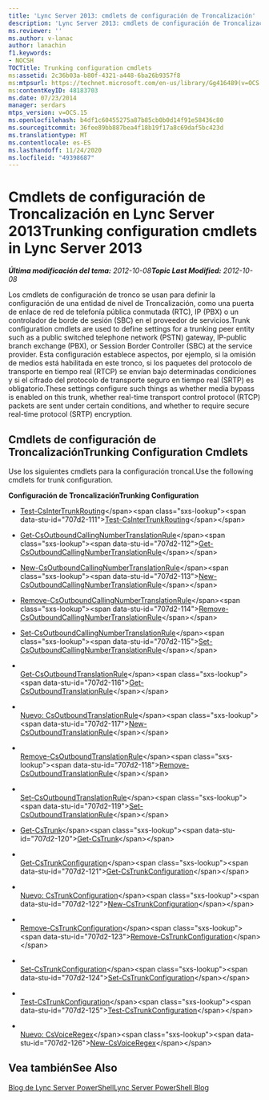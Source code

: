 ```yaml
---
title: 'Lync Server 2013: cmdlets de configuración de Troncalización'
description: 'Lync Server 2013: cmdlets de configuración de Troncalización.'
ms.reviewer: ''
ms.author: v-lanac
author: lanachin
f1.keywords:
- NOCSH
TOCTitle: Trunking configuration cmdlets
ms:assetid: 2c36b03a-b80f-4321-a448-6ba26b9357f8
ms:mtpsurl: https://technet.microsoft.com/en-us/library/Gg416489(v=OCS.15)
ms:contentKeyID: 48183703
ms.date: 07/23/2014
manager: serdars
mtps_version: v=OCS.15
ms.openlocfilehash: b4df1c60455275a87b85cb0b0d14f91e58436c80
ms.sourcegitcommit: 36fee89bb887bea4f18b19f17a8c69daf5bc423d
ms.translationtype: MT
ms.contentlocale: es-ES
ms.lasthandoff: 11/24/2020
ms.locfileid: "49398687"
---
```

# <a name="trunking-configuration-cmdlets-in-lync-server-2013"></a><span data-ttu-id="707d2-103">Cmdlets de configuración de Troncalización en Lync Server 2013</span><span class="sxs-lookup"><span data-stu-id="707d2-103">Trunking configuration cmdlets in Lync Server 2013</span></span>

<div data-xmlns="http://www.w3.org/1999/xhtml">

<div class="topic" data-xmlns="http://www.w3.org/1999/xhtml" data-msxsl="urn:schemas-microsoft-com:xslt" data-cs="https://msdn.microsoft.com/">

<div data-asp="https://msdn2.microsoft.com/asp">



</div>

<div id="mainSection">

<div id="mainBody"><span data-ttu-id="707d2-104">

<span> </span></span><span class="sxs-lookup"><span data-stu-id="707d2-104">

<span> </span></span></span>

<span data-ttu-id="707d2-105">_**Última modificación del tema:** 2012-10-08_</span><span class="sxs-lookup"><span data-stu-id="707d2-105">_**Topic Last Modified:** 2012-10-08_</span></span>

<span data-ttu-id="707d2-106">Los cmdlets de configuración de tronco se usan para definir la configuración de una entidad de nivel de Troncalización, como una puerta de enlace de red de telefonía pública conmutada (RTC), IP (PBX) o un controlador de borde de sesión (SBC) en el proveedor de servicios.</span><span class="sxs-lookup"><span data-stu-id="707d2-106">Trunk configuration cmdlets are used to define settings for a trunking peer entity such as a public switched telephone network (PSTN) gateway, IP-public branch exchange (PBX), or Session Border Controller (SBC) at the service provider.</span></span> <span data-ttu-id="707d2-107">Esta configuración establece aspectos, por ejemplo, si la omisión de medios está habilitada en este tronco, si los paquetes del protocolo de transporte en tiempo real (RTCP) se envían bajo determinadas condiciones y si el cifrado del protocolo de transporte seguro en tiempo real (SRTP) es obligatorio.</span><span class="sxs-lookup"><span data-stu-id="707d2-107">These settings configure such things as whether media bypass is enabled on this trunk, whether real-time transport control protocol (RTCP) packets are sent under certain conditions, and whether to require secure real-time protocol (SRTP) encryption.</span></span>

<div>

## <a name="trunking-configuration-cmdlets"></a><span data-ttu-id="707d2-108">Cmdlets de configuración de Troncalización</span><span class="sxs-lookup"><span data-stu-id="707d2-108">Trunking Configuration Cmdlets</span></span>

<span data-ttu-id="707d2-109">Use los siguientes cmdlets para la configuración troncal.</span><span class="sxs-lookup"><span data-stu-id="707d2-109">Use the following cmdlets for trunk configuration.</span></span>

<span data-ttu-id="707d2-110">**Configuración de Troncalización**</span><span class="sxs-lookup"><span data-stu-id="707d2-110">**Trunking Configuration**</span></span>

  - <span data-ttu-id="707d2-111">[Test-CsInterTrunkRouting](https://technet.microsoft.com/library/JJ204741(v=OCS.15))</span><span class="sxs-lookup"><span data-stu-id="707d2-111">[Test-CsInterTrunkRouting](https://technet.microsoft.com/library/JJ204741(v=OCS.15))</span></span>

<!-- end list -->

  - <span data-ttu-id="707d2-112">[Get-CsOutboundCallingNumberTranslationRule](https://technet.microsoft.com/library/JJ204962(v=OCS.15))</span><span class="sxs-lookup"><span data-stu-id="707d2-112">[Get-CsOutboundCallingNumberTranslationRule](https://technet.microsoft.com/library/JJ204962(v=OCS.15))</span></span>

  - <span data-ttu-id="707d2-113">[New-CsOutboundCallingNumberTranslationRule](https://technet.microsoft.com/library/JJ205097(v=OCS.15))</span><span class="sxs-lookup"><span data-stu-id="707d2-113">[New-CsOutboundCallingNumberTranslationRule](https://technet.microsoft.com/library/JJ205097(v=OCS.15))</span></span>

  - <span data-ttu-id="707d2-114">[Remove-CsOutboundCallingNumberTranslationRule](https://technet.microsoft.com/library/JJ204836(v=OCS.15))</span><span class="sxs-lookup"><span data-stu-id="707d2-114">[Remove-CsOutboundCallingNumberTranslationRule](https://technet.microsoft.com/library/JJ204836(v=OCS.15))</span></span>

  - <span data-ttu-id="707d2-115">[Set-CsOutboundCallingNumberTranslationRule](https://technet.microsoft.com/library/JJ205400(v=OCS.15))</span><span class="sxs-lookup"><span data-stu-id="707d2-115">[Set-CsOutboundCallingNumberTranslationRule](https://technet.microsoft.com/library/JJ205400(v=OCS.15))</span></span>

<!-- end list -->

  - <span></span>  
    <span data-ttu-id="707d2-116">[Get-CsOutboundTranslationRule](https://technet.microsoft.com/library/Gg398104(v=OCS.15))</span><span class="sxs-lookup"><span data-stu-id="707d2-116">[Get-CsOutboundTranslationRule](https://technet.microsoft.com/library/Gg398104(v=OCS.15))</span></span>

  - <span></span>  
    <span data-ttu-id="707d2-117">[Nuevo: CsOutboundTranslationRule](https://technet.microsoft.com/library/Gg412803(v=OCS.15))</span><span class="sxs-lookup"><span data-stu-id="707d2-117">[New-CsOutboundTranslationRule](https://technet.microsoft.com/library/Gg412803(v=OCS.15))</span></span>

  - <span></span>  
    <span data-ttu-id="707d2-118">[Remove-CsOutboundTranslationRule](https://technet.microsoft.com/library/Gg398556(v=OCS.15))</span><span class="sxs-lookup"><span data-stu-id="707d2-118">[Remove-CsOutboundTranslationRule](https://technet.microsoft.com/library/Gg398556(v=OCS.15))</span></span>

  - <span></span>  
    <span data-ttu-id="707d2-119">[Set-CsOutboundTranslationRule](https://technet.microsoft.com/library/Gg413073(v=OCS.15))</span><span class="sxs-lookup"><span data-stu-id="707d2-119">[Set-CsOutboundTranslationRule](https://technet.microsoft.com/library/Gg413073(v=OCS.15))</span></span>

<!-- end list -->

  - <span data-ttu-id="707d2-120">[Get-CsTrunk](https://technet.microsoft.com/library/JJ205244(v=OCS.15))</span><span class="sxs-lookup"><span data-stu-id="707d2-120">[Get-CsTrunk](https://technet.microsoft.com/library/JJ205244(v=OCS.15))</span></span>

<!-- end list -->

  - <span></span>  
    <span data-ttu-id="707d2-121">[Get-CsTrunkConfiguration](https://technet.microsoft.com/library/Gg398224(v=OCS.15))</span><span class="sxs-lookup"><span data-stu-id="707d2-121">[Get-CsTrunkConfiguration](https://technet.microsoft.com/library/Gg398224(v=OCS.15))</span></span>

  - <span></span>  
    <span data-ttu-id="707d2-122">[Nuevo: CsTrunkConfiguration](https://technet.microsoft.com/library/Gg413021(v=OCS.15))</span><span class="sxs-lookup"><span data-stu-id="707d2-122">[New-CsTrunkConfiguration](https://technet.microsoft.com/library/Gg413021(v=OCS.15))</span></span>

  - <span></span>  
    <span data-ttu-id="707d2-123">[Remove-CsTrunkConfiguration](https://technet.microsoft.com/library/Gg425943(v=OCS.15))</span><span class="sxs-lookup"><span data-stu-id="707d2-123">[Remove-CsTrunkConfiguration](https://technet.microsoft.com/library/Gg425943(v=OCS.15))</span></span>

  - <span></span>  
    <span data-ttu-id="707d2-124">[Set-CsTrunkConfiguration](https://technet.microsoft.com/library/Gg398238(v=OCS.15))</span><span class="sxs-lookup"><span data-stu-id="707d2-124">[Set-CsTrunkConfiguration](https://technet.microsoft.com/library/Gg398238(v=OCS.15))</span></span>

  - <span></span>  
    <span data-ttu-id="707d2-125">[Test-CsTrunkConfiguration](https://technet.microsoft.com/library/Gg398137(v=OCS.15))</span><span class="sxs-lookup"><span data-stu-id="707d2-125">[Test-CsTrunkConfiguration](https://technet.microsoft.com/library/Gg398137(v=OCS.15))</span></span>

<!-- end list -->

  - <span></span>  
    <span data-ttu-id="707d2-126">[Nuevo: CsVoiceRegex](https://technet.microsoft.com/library/Gg412751(v=OCS.15))</span><span class="sxs-lookup"><span data-stu-id="707d2-126">[New-CsVoiceRegex](https://technet.microsoft.com/library/Gg412751(v=OCS.15))</span></span>

</div>

<div>

## <a name="see-also"></a><span data-ttu-id="707d2-127">Vea también</span><span class="sxs-lookup"><span data-stu-id="707d2-127">See Also</span></span>


[<span data-ttu-id="707d2-128">Blog de Lync Server PowerShell</span><span class="sxs-lookup"><span data-stu-id="707d2-128">Lync Server PowerShell Blog</span></span>](https://go.microsoft.com/fwlink/p/?linkid=203150)  
  

<span data-ttu-id="707d2-129"></div>

</div>

<span> </span>

</div>

</div>

</span><span class="sxs-lookup"><span data-stu-id="707d2-129"></div>

</div>

<span> </span>

</div>

</div>

</span></span></div>

